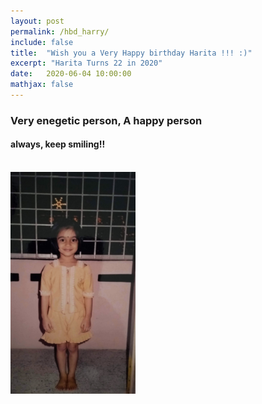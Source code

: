 ```yaml
---
layout: post
permalink: /hbd_harry/
include: false
title:  "Wish you a Very Happy birthday Harita !!! :)"
excerpt: "Harita Turns 22 in 2020"
date:   2020-06-04 10:00:00
mathjax: false
---
```







### Very enegetic person, A happy person 
#### always, keep smiling!!
</br> <img src="/Harita_Bday_Wishes/IMG_20200604_090221.jpg" width="200" height="355" /> </br>